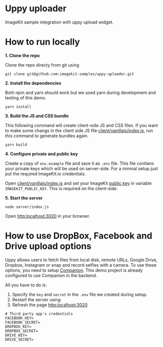 # Uppy uploader
ImageKit sample integration with uppy upload widget.

# How to run locally

**1. Clone the repo**

Clone the repo directy from git using
```
git clone git@github.com:imagekit-samples/uppy-uploader.git
```

**2. Install the dependencies**

Both npm and yarn should work but we used yarn during development and testing of this demo.

```
yarn install
```

**3. Build the JS and CSS bundle**

This following command will create client-side JS and CSS files. If you want to make some changs in the client side JS file [client/vanillajs/index.js](client/vanillajs/index.js), run this command to generate bundles again.
```
yarn build
```

**4. Configure private and public key**

Create a copy of `env.example` file and save it as `.env` file. This file contians your private keys which will be used on server-side. For a minmal setup just put the required ImageKit.io credentials.

Open [client/vanillajs/index.js](client/vanillajs/index.js) and set your ImageKit [public key](https://docs.imagekit.io/api-reference/api-introduction/api-keys#public-key) in variable `IMAGEKIT_PUBLIC_KEY`. This is required on the client-side.

**5. Start the server**

```
node server/index.js
```

Open [http:localhost:3020](http:localhost:3020) in your browser.


# How to use DropBox, Facebook and Drive upload options
Uppy allows users to fetch files from local disk, remote URLs, Google Drive, Dropbox, Instagram or snap and record selfies with a camera. To use these options, you need to setup [Companion](https://uppy.io/docs/companion/). This demo project is already configured to use Companion in the backend. 

All you have to do is:
1. Specify the `key` and `secret` in the `.env` file we created during setup.
2. Restart the server using
3. Refresh the page [http:localhost:3020](http:localhost:3020)

```
# Third party app's credentials
FACEBOOK_KEY=
FACEBOOK_SECRET=
DROPBOX_KEY=
DROPBOX_SECRET=
DRIVE_KEY=
DRIVE_SECRET=
```
